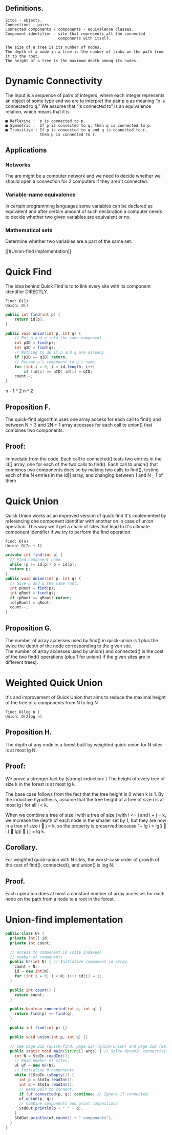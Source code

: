 ## Definitions.
    Sites - objects.
    Connections - pairs
    Connected components / components - equivalence classes.
    Component identifier - site that represents all the connected 
                           components with itself.

    The size of a tree is its number of nodes. 
    The depth of a node in a tree is the number of links on the path from it to the root.
    The height of a tree is the maximum depth among its nodes.

# Dynamic Connectivity
The input is a sequence of pairs of integers, where each integer represents an object of some
type and we are to interpret the pair p q as meaning “p is connected to q.” 
We assume that “is connected to” is an equivalence relation, 
which means that it is

    ■ Reflexive :  p is connected to p.
    ■ Symmetric :  If p is connected to q, then q is connected to p.
    ■ Transitive : If p is connected to q and q is connected to r, 
                   then p is connected to r.

## Applications 
### Networks 
The are might be a computer network and we need to decide whether
we should open a connection for 2 computers if they aren't connected.

### Variable-name equivalence
In certain programming languages some variables can be declared as equivalent 
and after certain amount of such declaration a computer needs to decide
whether two given variables are equivalent or no.

### Mathematical sets
Determine whether two variables are a part of the same set.
 
[[#Union-find implementation]]


# Quick Find
The idea behind Quick Find is to to link every site with 
its component identifier DIRECTLY.

    Find: O(1)
    Union: O()

```java
public int find(int p) { 
    return id[p]; 
}

public void union(int p, int q) { 
    // Put p and q into the same component.
    int pID = find(p);
    int qID = find(q);
    // Nothing to do if p and q are already
    if (pID == qID) return;
    // Rename p’s component to q’s name.
    for (int i = 0; i < id.length; i++)
        if (id[i] == pID) id[i] = qID;
    count--;
}
```
n - 1 ^ 2
n ^ 2
## Proposition F. 
The quick-find algorithm uses one array access for each call to
find() and between N + 3 and 2N + 1 array accesses for each call to union() that
combines two components.

## Proof: 
Immediate from the code. 
Each call to connected() tests two entries in the
id[] array, one for each of the two calls to find(). 
Each call to union() that combines two components does so by making two calls to find(),
testing each of the N entries in the id[] array, and changing between 1 and N - 1 of them


# Quick Union
Quick Union works as an improved version of quick find 
It's implemented by referencing one component identifier with another on in case
of union operation. 
This way we'll get a chain of sites that lead to it's ultimate component 
identifier if we try to perform the find operation

    Find: O(n)
    Union: O(2n + 1)


```java
private int find(int p) { 
  // Find component name.
  while (p != id[p]) p = id[p];
  return p;
}
public void union(int p, int q) { 
  // Give p and q the same root.
  int pRoot = find(p);
  int qRoot = find(q);
  if (pRoot == qRoot) return;
  id[pRoot] = qRoot;
  count--;
}
```



## Proposition G. 
The number of array accesses used by find() in quick-union is 1
plus the twice the depth of the node corresponding to the given site.\
The number of array accesses used by union() and connected() is the cost of the two find()
operations (plus 1 for union() if the given sites are in different trees).


# Weighted Quick Union
It's and improvement of Quick Union that aims to reduce the maximal 
height of the tree of a components from N to log N 

    Find: O(log n )
    Union: O(2log n)

## Proposition H. 
The depth of any node in a forest built by weighted quick-union for 
N sites is at most lg N.

## Proof: 
We prove a stronger fact by (strong) induction: \ 
The height of every tree of size k in the forest is at most lg k. 

The base case follows from the fact that the tree height is 0 when k is 1. 
By the inductive hypothesis, assume that the tree height of a
tree of size i is at most lg i for all i < k. 

When we combine a tree of size i with a tree of size j with i <= j and i + j = k, 
we increase the depth of each node in the smaller set by 1, 
but they are now in a tree of size i  j = k, 
so the property is preserved because
1+ lg i = lg(i  i )  lg(i  j ) = lg k.

## Corollary. 
For weighted quick-union with N sites, the worst-case order of growth
of the cost of find(), connected(), and union() is log N.

## Proof. 
Each operation does at most a constant number of array accesses for each
node on the path from a node to a root in the forest.







# Union-find implementation
```java
public class UF {
  private int[] id;
  private int count;

  // access to component id (site indexed)
  // number of components
  public UF(int N) { // Initialize component id array.
    count = N;
    id = new int[N];
    for (int i = 0; i < N; i++) id[i] = i;
  }

  public int count() {
    return count;
  }

  public boolean connected(int p, int q) {
    return find(p) == find(q);
  }

  public int find(int p) {}

  public void union(int p, int q) {}

  // See page 222 (quick-find),page 224 (quick-union) and page 228 (weighted).
  public static void main(String[] args) { // Solve dynamic connectivity problem on StdIn.
    int N = StdIn.readInt();
    // Read number of sites.
    UF uf = new UF(N);
    // Initialize N components.
    while (!StdIn.isEmpty()) {
      int p = StdIn.readInt();
      int q = StdIn.readInt();
      // Read pair to connect.
      if (uf.connected(p, q)) continue; // Ignore if connected.
      uf.union(p, q);
      // Combine components and print connections
      StdOut.println(p + " " + q);
    }
    StdOut.println(uf.count() + " components");
  }
}
```
